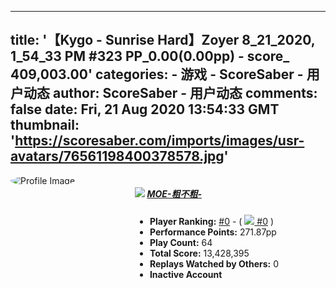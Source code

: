 
---
title: '【Kygo - Sunrise Hard】Zoyer 8_21_2020, 1_54_33 PM 
#323
 PP_0.00(0.00pp) - score_ 409,003.00'
categories: 
    - 游戏
    - ScoreSaber - 用户动态
author: ScoreSaber - 用户动态
comments: false
date: Fri, 21 Aug 2020 13:54:33 GMT
thumbnail: 'https://scoresaber.com/imports/images/usr-avatars/76561198400378578.jpg'
---

<div>   
<div class="columns">
<div class="column is-narrow avatar">
 
<img style="border-radius: 50%;" class="image is-96x96" src="https://scoresaber.com/imports/images/usr-avatars/76561198400378578.jpg" alt="Profile Image" title="Profile Image" referrerpolicy="no-referrer">
<center>
</center>
</div>
<div class="column">
<h5 class="title is-5">
<img src="https://scoresaber.com/imports/images/flags/cn.png" referrerpolicy="no-referrer">
<a href="https://steamcommunity.com/profiles/76561198400378578">
MOE-粗不粗-
</a>
</h5>
<ul>
 
<li>
<strong>Player Ranking:</strong> <a href="https://scoresaber.com/global">#0</a> - (
<a href="https://scoresaber.com/global?country=cn"><img src="https://scoresaber.com/imports/images/flags/cn.png" referrerpolicy="no-referrer"> #0</a> )
</li>
<li><strong>Performance Points:</strong> 271.87pp</li>
<li><strong>Play Count:</strong> 64</li>
<li><strong>Total Score:</strong> 13,428,395</li>
<li><strong>Replays Watched by Others:</strong> 0</li>
 <li><strong>Inactive Account</strong></li>
</ul>
<section class="rankChart">
<canvas class="chartjs-render-monitor" id="rankChart"></canvas>
</section>
</div>
</div>
  
</div>
            